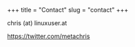 +++
title = "Contact"
slug = "contact"
+++

chris (at) linuxuser.at

https://twitter.com/metachris


